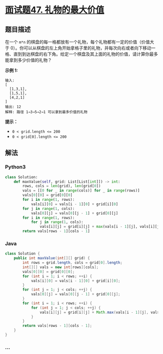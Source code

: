 # [面试题47. 礼物的最大价值](https://leetcode-cn.com/problems/li-wu-de-zui-da-jie-zhi-lcof/)

## 题目描述
在一个 `m*n` 的棋盘的每一格都放有一个礼物，每个礼物都有一定的价值（价值大于 0）。你可以从棋盘的左上角开始拿格子里的礼物，并每次向右或者向下移动一格、直到到达棋盘的右下角。给定一个棋盘及其上面的礼物的价值，请计算你最多能拿到多少价值的礼物？

**示例 1:**

```
输入: 
[
  [1,3,1],
  [1,5,1],
  [4,2,1]
]
输出: 12
解释: 路径 1→3→5→2→1 可以拿到最多价值的礼物
```

**提示：**

- `0 < grid.length <= 200`
- `0 < grid[0].length <= 200`

## 解法
### Python3
```python
class Solution:
    def maxValue(self, grid: List[List[int]]) -> int:
        rows, cols = len(grid), len(grid[0])
        vals = [[0 for _ in range(cols)] for _ in range(rows)]
        vals[0][0] = grid[0][0]
        for i in range(1, rows):
            vals[i][0] = vals[i - 1][0] + grid[i][0]
        for j in range(1, cols):
            vals[0][j] = vals[0][j - 1] + grid[0][j]
        for i in range(1, rows):
            for j in range(1, cols):
                vals[i][j] = grid[i][j] + max(vals[i - 1][j], vals[i][j - 1])
        return vals[rows - 1][cols - 1]

```

### Java
```java
class Solution {
    public int maxValue(int[][] grid) {
        int rows = grid.length, cols = grid[0].length;
        int[][] vals = new int[rows][cols];
        vals[0][0] = grid[0][0];
        for (int i = 1; i < rows; ++i) {
            vals[i][0] = vals[i - 1][0] + grid[i][0];
        }
        for (int j = 1; j < cols; ++j) {
            vals[0][j] = vals[0][j - 1] + grid[0][j];
        }
        for (int i = 1; i < rows; ++i) {
            for (int j = 1; j < cols; ++j) {
                vals[i][j] = grid[i][j] + Math.max(vals[i - 1][j], vals[i][j - 1]);
            }
        }
        return vals[rows - 1][cols - 1];
    }
}
```

### ...
```

```
